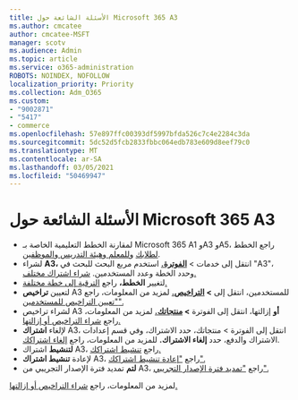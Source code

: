```yaml
---
title: الأسئلة الشائعة حول Microsoft 365 A3
ms.author: cmcatee
author: cmcatee-MSFT
manager: scotv
ms.audience: Admin
ms.topic: article
ms.service: o365-administration
ROBOTS: NOINDEX, NOFOLLOW
localization_priority: Priority
ms.collection: Adm_O365
ms.custom:
- "9002871"
- "5417"
- commerce
ms.openlocfilehash: 57e897ffc00393df5997bfda526c7c4e2284c3da
ms.sourcegitcommit: 5dc52d5fcb2833fbbc064edb783e609d8eef79c0
ms.translationtype: MT
ms.contentlocale: ar-SA
ms.lasthandoff: 03/05/2021
ms.locfileid: "50469947"
---
```

# <a name="microsoft-365-a3-faq"></a>الأسئلة الشائعة حول Microsoft 365 A3

- لمقارنة الخطط التعليمية الخاصة بـ Microsoft 365 A1 وA3 وA5، راجع الخطط [لطلابك](https://www.microsoft.com/microsoft-365/academic/compare-office-365-education-plans?activetab=tab:primaryr1) و[للمعلم وهيئة التدريس والموظفين](https://www.microsoft.com/microsoft-365/academic/compare-office-365-education-plans?activetab=tab:primaryr2).
- لشراء **A3،** انتقل إلى خدمات > **[الفوترة.](https://go.microsoft.com/fwlink/p/?linkid=868433)** استخدم مربع البحث للبحث في "A3"، وحدد الخطة وعدد المستخدمين. [شراء اشتراك مختلف.](https://docs.microsoft.com/microsoft-365/commerce/try-or-buy-microsoft-365#buy-a-different-subscription)
- لتغيير **الخطط،** راجع [الترقية إلى خطة مختلفة.](https://docs.microsoft.com/microsoft-365/commerce/subscriptions/upgrade-to-different-plan)
- لتعيين **تراخيص** A3 للمستخدمين، انتقل إلى **> [التراخيص.](https://go.microsoft.com/fwlink/p/?linkid=842264)** لمزيد من المعلومات، راجع ["تعيين التراخيص للمستخدمين".](https://docs.microsoft.com/microsoft-365/admin/manage/assign-licenses-to-users)
- لشراء تراخيص A3 **أو** إزالتها، انتقل إلى الفوترة **> [منتجاتك.](https://go.microsoft.com/fwlink/p/?linkid=842054)** لمزيد من المعلومات، راجع [شراء التراخيص أو إزالتها.](https://docs.microsoft.com/microsoft-365/commerce/licenses/buy-licenses)
- لإلغاء **اشتراك** A3، انتقل إلى الفوترة > منتجاتك، حدد  الاشتراك، وفي قسم إعدادات الاشتراك والدفع، حدد **إلغاء الاشتراك.** **[](https://go.microsoft.com/fwlink/p/?linkid=842054)** للمزيد من المعلومات، راجع [إلغاء اشتراكك](https://docs.microsoft.com/microsoft-365/commerce/subscriptions/cancel-your-subscription).
- **لتنشيط** اشتراك A3، راجع [تنشيط اشتراكك.](https://docs.microsoft.com/alchemyinsights/activate-your-office-365-subscription)
- لإعادة **تنشيط اشتراك** A3، راجع ["إعادة تنشيط اشتراكك".](https://docs.microsoft.com/alchemyinsights/reactivate-your-subscription)
- **لتم** تمديد فترة الإصدار التجريبي من A3، راجع ["تمديد فترة الإصدار التجريبي".](https://docs.microsoft.com/microsoft-365/commerce/extend-your-trial)

لمزيد من المعلومات، راجع [شراء التراخيص أو إزالتها.](https://docs.microsoft.com/microsoft-365/commerce/licenses/buy-licenses)